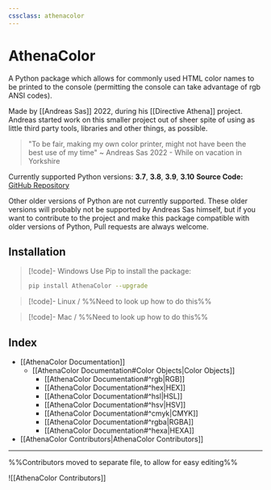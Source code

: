 ```yaml
---
cssclass: athenacolor
---
```

# AthenaColor
A Python package which allows for commonly used HTML color names to be printed to the console (permitting the console can take advantage of rgb ANSI codes).

Made by [[Andreas Sas]] 2022, during his [[Directive Athena]] project. Andreas started work on this smaller project out of sheer spite of using as little third party tools, libraries and other things, as possible. 
> "To be fair, making my own color printer, might not have been the best use of my time"
~ Andreas Sas 2022 - While on vacation in Yorkshire

Currently supported Python versions: **3.7**, **3.8**, **3.9**, **3.10**
**Source Code:** [GitHub Repository]()

Other older versions of Python are not currently supported. These older versions will probably not be supported by Andreas Sas himself, but if you want to contribute to the project and make this package compatible with older versions of Python, Pull requests are always welcome.

## Installation

> [!code]- Windows
> Use Pip to install the package:
> ```bash
> pip install AthenaColor --upgrade
> ```

> [!code]- Linux
> / %%Need to  look up how to do this%%

> [!code]- Mac
> / %%Need to  look up how to do this%%

## Index
- [[AthenaColor Documentation]]
	- [[AthenaColor Documentation#Color Objects|Color Objects]]
		- [[AthenaColor Documentation#^rgb|RGB]]
		- [[AthenaColor Documentation#^hex|HEX]]
		- [[AthenaColor Documentation#^hsl|HSL]]
		- [[AthenaColor Documentation#^hsv|HSV]]
		- [[AthenaColor Documentation#^cmyk|CMYK]]
		- [[AthenaColor Documentation#^rgba|RGBA]]
		- [[AthenaColor Documentation#^hexa|HEXA]]
- [[AthenaColor Contributors|AthenaColor Contributors]]

---

%%Contributors moved to separate file, to allow for easy editing%%

![[AthenaColor Contributors]]